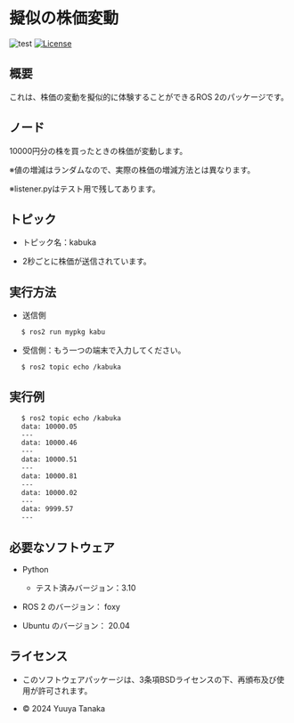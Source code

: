 # 擬似の株価変動
![test](https://github.com/yuuya1086/mypkg/actions/workflows/test.yml/badge.svg)
[![License](https://img.shields.io/badge/License-BSD_3--Clause-blue.svg)](https://opensource.org/licenses/BSD-3-Clause)

## 概要

これは、株価の変動を擬似的に体験することができるROS 2のパッケージです。

## ノード

10000円分の株を買ったときの株価が変動します。<br>

※値の増減はランダムなので、実際の株価の増減方法とは異なります。

※listener.pyはテスト用で残してあります。

## トピック

- トピック名：kabuka

- 2秒ごとに株価が送信されています。

## 実行方法

- 送信側
```bash
   $ ros2 run mypkg kabu
```

- 受信側：もう一つの端末で入力してください。
```bash
   $ ros2 topic echo /kabuka
```

## 実行例

```bash
   $ ros2 topic echo /kabuka
   data: 10000.05
   ---
   data: 10000.46
   ---
   data: 10000.51
   ---
   data: 10000.81
   ---
   data: 10000.02
   ---
   data: 9999.57
   ---
```

## 必要なソフトウェア

- Python
  - テスト済みバージョン：3.10<br>

- ROS 2 のバージョン： foxy

- Ubuntu のバージョン： 20.04
　
## ライセンス

- このソフトウェアパッケージは、3条項BSDライセンスの下、再頒布及び使用が許可されます。

- © 2024 Yuuya Tanaka

